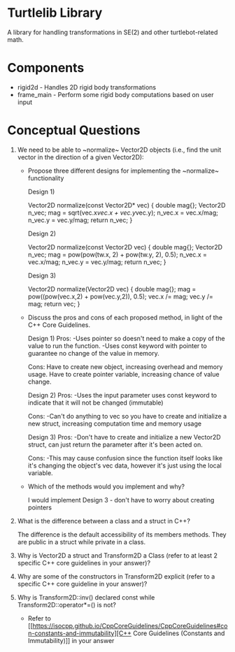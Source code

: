 # Turtlelib Library
A library for handling transformations in SE(2) and other turtlebot-related math.

# Components
- rigid2d - Handles 2D rigid body transformations
- frame_main - Perform some rigid body computations based on user input

# Conceptual Questions
1. We need to be able to ~normalize~ Vector2D objects (i.e., find the unit vector in the direction of a given Vector2D):
   - Propose three different designs for implementing the ~normalize~ functionality

      Design 1)

      Vector2D normalize(const Vector2D* vec)
      {
         double mag{};
         Vector2D n_vec;
         mag = sqrt(vec.x*vec.x + vec.y*vec.y);
         n_vec.x = vec.x/mag;   
         n_vec.y = vec.y/mag;
         return n_vec;
      }


      Design 2)

      Vector2D normalize(const Vector2D vec)
      {
         double mag{};
         Vector2D n_vec;
         mag = pow(pow(tw.x, 2) + pow(tw.y, 2), 0.5);
         n_vec.x = vec.x/mag;
         n_vec.y = vec.y/mag;
         return n_vec;
      }


      Design 3)

      Vector2D normalize(Vector2D vec)
      {
         double mag{};
         mag = pow((pow(vec.x,2) + pow(vec.y,2)), 0.5);
         vec.x /= mag;
         vec.y /= mag;
         return vec;
      }


   - Discuss the pros and cons of each proposed method, in light of the C++ Core Guidelines.

      Design 1)
      Pros:
         -Uses pointer so doesn't need to make a copy of the value to run the function.
         -Uses const keyword with pointer to guarantee no change of the value in memory.

      Cons: 
         Have to create new object, increasing overhead and memory usage.
         Have to create pointer variable, increasing chance of value change.
         

      Design 2)
      Pros:
         -Uses the input parameter uses const keyword to indicate that it will not be changed (immutable)

      Cons:
         -Can't do anything to vec so you have to create and initialize a new struct, increasing computation time and memory usage


      Design 3)
      Pros:
         -Don't have to create and initialize a new Vector2D struct, can just return the parameter after it's been acted on.
        
      Cons:
         -This may cause confusion since the function itself looks like it's changing the object's vec data, however it's just using the local variable.





   - Which of the methods would you implement and why?

      I would implement Design 3 - don't have to worry about creating pointers

2. What is the difference between a class and a struct in C++?

   The difference is the default accessibility of its members methods. They are public in a struct while private in a class.

3. Why is Vector2D a struct and Transform2D a Class (refer to at least 2 specific C++ core guidelines in your answer)?


4. Why are some of the constructors in Transform2D explicit (refer to a specific C++ core guideline in your answer)?


5. Why is Transform2D::inv() declared const while Transform2D::operator*=() is not?
   - Refer to [[https://isocpp.github.io/CppCoreGuidelines/CppCoreGuidelines#con-constants-and-immutability][C++ Core Guidelines (Constants and Immutability)]] in your answer